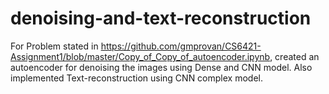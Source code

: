 # denoising-and-text-reconstruction

For Problem stated in https://github.com/gmprovan/CS6421-Assignment1/blob/master/Copy_of_Copy_of_autoencoder.ipynb, created an autoencoder for denoising the images using Dense and CNN model.
Also implemented Text-reconstruction using CNN complex model. 
